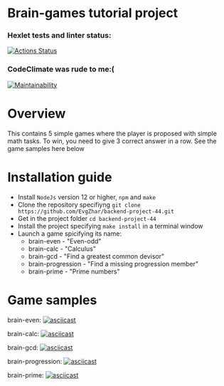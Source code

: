 # Brain-games tutorial project

### Hexlet tests and linter status:
[![Actions Status](https://github.com/EvgZhar/backend-project-44/actions/workflows/hexlet-check.yml/badge.svg)](https://github.com/EvgZhar/backend-project-44/actions)
### CodeClimate was rude to me:(
[![Maintainability](https://api.codeclimate.com/v1/badges/2eb8ba0d056e3b52f34a/maintainability)](https://codeclimate.com/github/EvgZhar/backend-project-44/maintainability)

# Overview
This contains 5 simple games where the player is proposed with simple math tasks. To win, you need to give 3 correct answer in a row. See the game samples here below
# Installation guide
 - Install `NodeJs` version 12 or higher, `npm` and `make`
 - Clone the repository specifiyng `git clone https://github.com/EvgZhar/backend-project-44.git`
 - Get in the project folder `cd backend-project-44`
 - Install the project specifying `make install` in a terminal window
 - Launch a game spicifying its name:
   - brain-even - "Even-odd"
   - brain-calc - "Calculus"
   - brain-gcd - "Find a greatest common devisor"
   - brain-progression - "Find a missing progression member"
   - brain-prime - "Prime numbers"
# Game samples
brain-even:
[![asciicast](https://asciinema.org/a/aTdGDnUSzlZRu1RVEXSoB7tMq.svg)](https://asciinema.org/a/aTdGDnUSzlZRu1RVEXSoB7tMq)

brain-calc:
[![asciicast](https://asciinema.org/a/BSCnXWN0Ol0iHIO6omEHOBkPp.svg)](https://asciinema.org/a/BSCnXWN0Ol0iHIO6omEHOBkPp)

brain-gcd: 
[![asciicast](https://asciinema.org/a/49JVqErUnoUNyWw0UQMSJT4Rr.svg)](https://asciinema.org/a/49JVqErUnoUNyWw0UQMSJT4Rr)

brain-progression: 
[![asciicast](https://asciinema.org/a/qLdlbkrvRyWEeYAmRrpd0UStg.svg)](https://asciinema.org/a/qLdlbkrvRyWEeYAmRrpd0UStg)

brain-prime:
[![asciicast](https://asciinema.org/a/tlqKiDgrX1rgDU8JMeYP3e4JD.svg)](https://asciinema.org/a/tlqKiDgrX1rgDU8JMeYP3e4JD)
